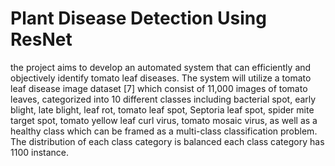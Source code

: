 # Plant Disease Detection Using ResNet

the project aims to develop an automated system that can efficiently and objectively identify tomato leaf diseases. The system will utilize a tomato leaf disease image dataset [7] which consist of 11,000 images of tomato leaves, categorized into 10 different classes including bacterial spot, early blight, late blight, leaf rot, tomato leaf spot, Septoria leaf spot, spider mite target spot, tomato yellow leaf curl virus, tomato mosaic virus, as well as a healthy class which can be framed as a multi-class classification problem. The distribution of each class category is balanced each class category has 1100 instance.
